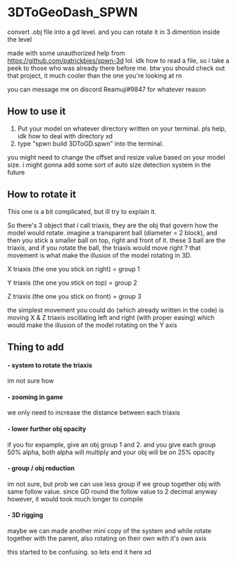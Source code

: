 # 3DToGeoDash_SPWN
convert .obj file into a gd level. and you can rotate it in 3 dimention inside the level

made with some unauthorized help from https://github.com/patrickbies/spwn-3d lol. 
idk how to read a file, so i take a peek to those who was already there before me. 
btw you should check out that project, it much cooler than the one you're looking at rn

you can message me on discord Reamuji#9847 for whatever reason

## How to use it
1. Put your model on whatever directory written on your terminal.
   pls help, idk how to deal with directory xd
2. type "spwn build 3DToGD.spwn" into the terminal.

you might need to change the offset and resize value based on your model size. i might gonna add some sort of auto size detection system in the future

## How to rotate it
This one is a bit complicated, but ill try to explain it.

So there's 3 object that i call triaxis, they are the obj that govern how the model would rotate. imagine a transparent ball (diameter = 2 block), and then you stick a smaller ball on top, right and front of it. these 3 ball are the triaxis, and if you rotate the ball, the triaxis would move right ? that movement is what make the illusion of the model rotating in 3D.

X triaxis (the one you stick on right) = group 1

Y triaxis (the one you stick on top) = group 2

Z triaxis (the one you stick on front) = group 3

the simplest movement you could do (which already written in the code) is moving X & Z triaxis oscillating left and right (with proper easing) which would make the illusion of the model rotating on the Y axis

## Thing to add
#### - system to rotate the triaxis
  im not sure how
#### - zooming in game
  we only need to increase the distance between each triaxis
#### - lower further obj opacity
  if you for expample, give an obj group 1 and 2. and you give each group 50% alpha, both alpha will multiply and your obj will be on 25% opacity
#### - group / obj reduction
  im not sure, but prob we can use less group if we group together obj with same follow value. since GD round the follow value to 2 decimal anyway
  however, it would took much longer to compile
#### - 3D rigging
  maybe we can made another mini copy of the system and while rotate together with the parent, also rotating on their own with it's own axis

this started to be confusing. so lets end it here xd
